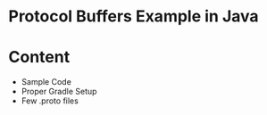 # Protocol Buffers Example in Java

# Content

- Sample Code
- Proper Gradle Setup
- Few .proto files